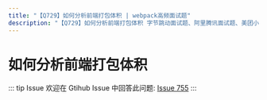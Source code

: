 ```yaml
---
title: "【Q729】如何分析前端打包体积 | webpack高频面试题"
description: "【Q729】如何分析前端打包体积 字节跳动面试题、阿里腾讯面试题、美团小米面试题。"
---
```


# 如何分析前端打包体积

::: tip Issue
欢迎在 Gtihub Issue 中回答此问题: [Issue 755](https://github.com/shfshanyue/Daily-Question/issues/755)
:::
